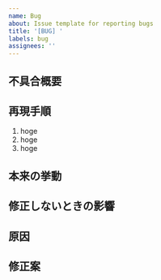 ```yaml
---
name: Bug
about: Issue template for reporting bugs
title: '[BUG] '
labels: bug
assignees: ''
---
```


## 不具合概要

## 再現手順

1. hoge
2. hoge
3. hoge

## 本来の挙動

## 修正しないときの影響

## 原因

<!-- もし分かる場合、当たりがつく場合は記載 -->

## 修正案
